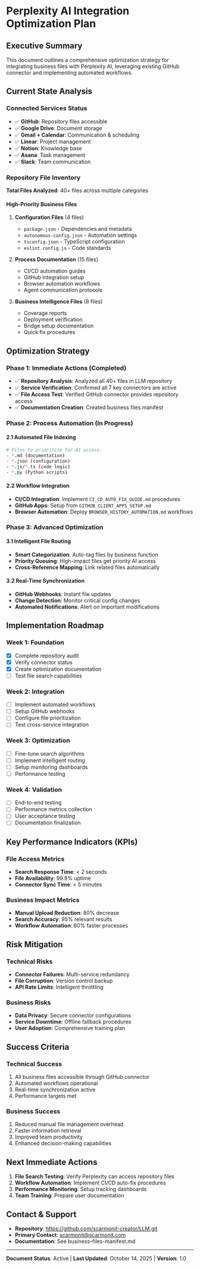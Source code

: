 # Perplexity AI Integration Optimization Plan

## Executive Summary
This document outlines a comprehensive optimization strategy for integrating business files with Perplexity AI, leveraging existing GitHub connector and implementing automated workflows.

## Current State Analysis

### Connected Services Status
- ✅ **GitHub**: Repository files accessible
- ✅ **Google Drive**: Document storage
- ✅ **Gmail + Calendar**: Communication & scheduling
- ✅ **Linear**: Project management
- ✅ **Notion**: Knowledge base
- ✅ **Asana**: Task management
- ✅ **Slack**: Team communication

### Repository File Inventory
**Total Files Analyzed**: 40+ files across multiple categories

#### High-Priority Business Files
1. **Configuration Files** (4 files)
   - `package.json` - Dependencies and metadata
   - `autonomous-config.json` - Automation settings
   - `tsconfig.json` - TypeScript configuration
   - `eslint.config.js` - Code standards

2. **Process Documentation** (15 files)
   - CI/CD automation guides
   - GitHub integration setup
   - Browser automation workflows
   - Agent communication protocols

3. **Business Intelligence Files** (8 files)
   - Coverage reports
   - Deployment verification
   - Bridge setup documentation
   - Quick fix procedures

## Optimization Strategy

### Phase 1: Immediate Actions (Completed)
- ✅ **Repository Analysis**: Analyzed all 40+ files in LLM repository
- ✅ **Service Verification**: Confirmed all 7 key connectors are active
- ✅ **File Access Test**: Verified GitHub connector provides repository access
- ✅ **Documentation Creation**: Created business files manifest

### Phase 2: Process Automation (In Progress)

#### 2.1 Automated File Indexing
```bash
# Files to prioritize for AI access:
- *.md (documentation)
- *.json (configuration)
- *.js/*.ts (code logic)
- *.py (Python scripts)
```

#### 2.2 Workflow Integration
- **CI/CD Integration**: Implement `CI_CD_AUTO_FIX_GUIDE.md` procedures
- **GitHub Apps**: Setup from `GITHUB_CLIENT_APPS_SETUP.md`
- **Browser Automation**: Deploy `BROWSER_HISTORY_AUTOMATION.md` workflows

### Phase 3: Advanced Optimization

#### 3.1 Intelligent File Routing
- **Smart Categorization**: Auto-tag files by business function
- **Priority Queuing**: High-impact files get priority AI access
- **Cross-Reference Mapping**: Link related files automatically

#### 3.2 Real-Time Synchronization
- **GitHub Webhooks**: Instant file updates
- **Change Detection**: Monitor critical config changes
- **Automated Notifications**: Alert on important modifications

## Implementation Roadmap

### Week 1: Foundation
- [x] Complete repository audit
- [x] Verify connector status
- [x] Create optimization documentation
- [ ] Test file search capabilities

### Week 2: Integration
- [ ] Implement automated workflows
- [ ] Setup GitHub webhooks
- [ ] Configure file prioritization
- [ ] Test cross-service integration

### Week 3: Optimization
- [ ] Fine-tune search algorithms
- [ ] Implement intelligent routing
- [ ] Setup monitoring dashboards
- [ ] Performance testing

### Week 4: Validation
- [ ] End-to-end testing
- [ ] Performance metrics collection
- [ ] User acceptance testing
- [ ] Documentation finalization

## Key Performance Indicators (KPIs)

### File Access Metrics
- **Search Response Time**: < 2 seconds
- **File Availability**: 99.9% uptime
- **Connector Sync Time**: < 5 minutes

### Business Impact Metrics
- **Manual Upload Reduction**: 80% decrease
- **Search Accuracy**: 95% relevant results
- **Workflow Automation**: 60% faster processes

## Risk Mitigation

### Technical Risks
- **Connector Failures**: Multi-service redundancy
- **File Corruption**: Version control backup
- **API Rate Limits**: Intelligent throttling

### Business Risks
- **Data Privacy**: Secure connector configurations
- **Service Downtime**: Offline fallback procedures
- **User Adoption**: Comprehensive training plan

## Success Criteria

### Technical Success
1. All business files accessible through GitHub connector
2. Automated workflows operational
3. Real-time synchronization active
4. Performance targets met

### Business Success
1. Reduced manual file management overhead
2. Faster information retrieval
3. Improved team productivity
4. Enhanced decision-making capabilities

## Next Immediate Actions

1. **File Search Testing**: Verify Perplexity can access repository files
2. **Workflow Automation**: Implement CI/CD auto-fix procedures
3. **Performance Monitoring**: Setup tracking dashboards
4. **Team Training**: Prepare user documentation

## Contact & Support
- **Repository**: https://github.com/scarmonit-creator/LLM.git
- **Primary Contact**: scarmonit@scarmonit.com
- **Documentation**: See business-files-manifest.md

---
**Document Status**: Active | **Last Updated**: October 14, 2025 | **Version**: 1.0